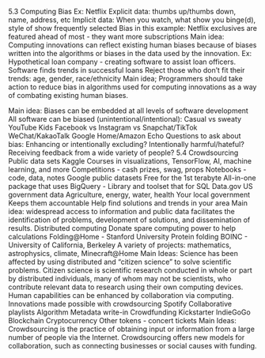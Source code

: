 5.3 Computing Bias
Ex: Netflix
Explicit data: thumbs up/thumbs down, name, address, etc
Implicit data: When you watch, what show you binge(d), style of show frequently selected
Bias in this example: Netflix exclusives are featured ahead of most - they want more subscriptions
Main idea: Computing innovations can reflect existing human biases because of biases written into the algorithms or biases in the data used by the innovation.
Ex: Hypothetical loan company - creating software to assist loan officers. Software finds trends in successful loans
Reject those who don’t fit their trends: age, gender, race/ethnicity
Main idea; Programmers should take action to reduce bias in algorithms used for computing innovations as a way of combating existing human biases.

Main idea: Biases can be embedded at all levels of software development
All software can be biased (unintentional/intentional):
Casual vs sweaty
YouTube Kids
Facebook vs Instagram vs Snapchat/TikTok
WeChat/KakaoTalk
Google Home/Amazon Echo
Questions to ask about bias:
Enhancing or intentionally excluding? 
Intentionally harmful/hateful?
Receiving feedback from a wide variety of people?
5.4 Crowdsourcing
Public data sets
Kaggle
Courses in visualizations, TensorFlow, AI, machine learning, and more
Competitions - cash prizes, swag, props
Notebooks - code, data, notes
Google public datasets
Free for the 1st terabyte
All-in-one package that uses BigQuery - Library and toolset that for SQL
Data.gov
US government data
Agriculture, energy, water, health
Your local government
Keeps them accountable
Help find solutions and trends in your area
Main idea: widespread access to information and public data facilitates the identification of problems, development of solutions, and dissemination of results.
Distributed computing
Donate spare computing power to help calculations
Folding@Home - Stanford University
Protein folding
BOINC - University of California, Berkeley
A variety of projects: mathematics, astrophysics, climate, Minecraft@Home
Main Ideas:
Science has been affected by using distributed and “citizen science” to solve scientific problems.
Citizen science is scientific research conducted in whole or part by distributed individuals, many of whom may not be scientists, who contribute relevant data to research using their own computing devices.
Human capabilities can be enhanced by collaboration via computing.
Innovations made possible with crowdsourcing
Spotify
Collaborative playlists
Algorithm
Metadata write-in
Crowdfunding
Kickstarter
IndieGoGo
Blockchain
Cryptocurrency
Other tokens - concert tickets
Main Ideas:
Crowdsourcing is the practice of obtaining input or information from a large number of people via the Internet.
Crowdsourcing offers new models for collaboration, such as connecting businesses or social causes with funding.
